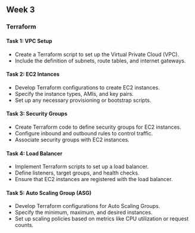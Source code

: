 
## Week 3
### Terraform

#### Task 1: VPC Setup
- Create a Terraform script to set up the Virtual Private Cloud (VPC).
- Include the definition of subnets, route tables, and internet gateways.

#### Task 2: EC2 Intances
- Develop Terraform configurations to create EC2 instances.
- Specify the instance types, AMIs, and key pairs.
- Set up any necessary provisioning or bootstrap scripts.

#### Task 3: Security Groups
- Create Terraform code to define security groups for EC2 instances.
- Configure inbound and outbound rules to control traffic.
- Associate security groups with EC2 instances.

#### Task 4: Load Balancer
- Implement Terraform scripts to set up a load balancer.
- Define listeners, target groups, and health checks.
- Ensure that EC2 instances are registered with the load balancer.

#### Task 5: Auto Scaling Group (ASG)
- Develop Terraform configurations for Auto Scaling Groups.
- Specify the minimum, maximum, and desired instances.
- Set up scaling policies based on metrics like CPU utilization or request counts.
